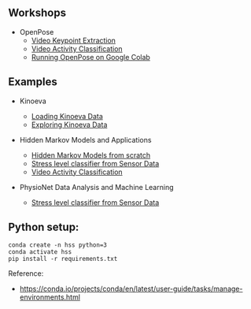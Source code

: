 ## Workshops
- OpenPose
  - [Video Keypoint Extraction](04_pose_estimation.ipynb)
  - [Video Activity Classification](06_dozing_or_not.ipynb)
  - [Running OpenPose on Google Colab](openpose/OpenPose_on_Colab.ipynb)

## Examples
- Kinoeva
  - [Loading Kinoeva Data](01_load_data.ipynb)
  - [Exploring Kinoeva Data](02_explore_data.ipynb)

- Hidden Markov Models and Applications
  - [Hidden Markov Models from scratch](03_hmms.ipynb)
  - [Stress level classifier from Sensor Data](05_physionet.ipynb)
  - [Video Activity Classification](06_dozing_or_not.ipynb)

- PhysioNet Data Analysis and Machine Learning
  - [Stress level classifier from Sensor Data](05_physionet.ipynb)

## Python setup:
```
conda create -n hss python=3
conda activate hss
pip install -r requirements.txt
```
Reference:
- https://conda.io/projects/conda/en/latest/user-guide/tasks/manage-environments.html
